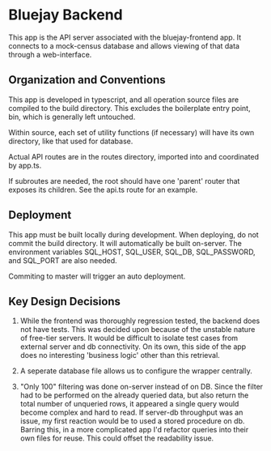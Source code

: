 # Bluejay Backend
This app is the API server associated with the bluejay-frontend app.
It connects to a mock-census database and allows viewing of that data through a web-interface.

## Organization and Conventions
This app is developed in typescript, and all operation source files are compiled to the build directory.
This excludes the boilerplate entry point, bin, which is generally left untouched.

Within source, each set of utility functions (if necessary) will have its own directory, like that used for database.

Actual API routes are in the routes directory, imported into and coordinated by app.ts.

If subroutes are needed, the root should have one 'parent' router that exposes its children. 
See the api.ts route for an example.

## Deployment
This app must be built locally during development. When deploying, do not commit the build directory.
It will automatically be built on-server. 
The environment variables SQL_HOST, SQL_USER, SQL_DB, SQL_PASSWORD, and SQL_PORT are also needed.

Commiting to master will trigger an auto deployment.

## Key Design Decisions
1. While the frontend was thoroughly regression tested, the backend does not have tests. 
This was decided upon because of the unstable nature of free-tier servers. It would be difficult to isolate test cases
from external server and db connectivity. On its own, this side of the app does no interesting 'business logic' other than this retrieval.

2.  A seperate database file allows us to configure the wrapper centrally.

3. "Only 100" filtering was done on-server instead of on DB. Since the filter had to be performed on the already queried data, but also return the total number of unqueried rows, 
it appeared a single query would become complex and hard to read.
If server-db throughput was an issue, my first reaction would be to used a stored procedure on db. Barring this, in a more complicated app I'd refactor queries into their own files for reuse.
This could offset the readability issue.
